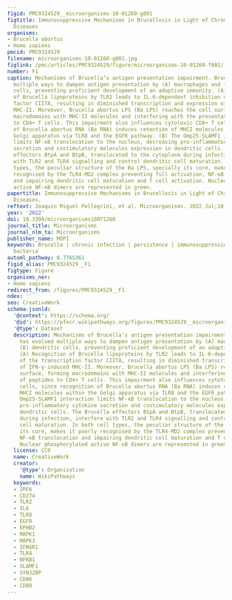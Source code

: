 ```yaml
---
figid: PMC9324529__microorganisms-10-01260-g001
figtitle: Immunosuppressive Mechanisms in Brucellosis in Light of Chronic Bacterial
  Diseases
organisms:
- Brucella abortus
- Homo sapiens
pmcid: PMC9324529
filename: microorganisms-10-01260-g001.jpg
figlink: /pmc/articles/PMC9324529/figure/microorganisms-10-01260-f001/
number: F1
caption: Mechanisms of Brucella’s antigen presentation impairment. Brucella has evolved
  multiple ways to dampen antigen presentation by (A) macrophages and (B) dendritic
  cells, preventing proficient development of an adaptive immunity. (A) Recognition
  of Brucella lipoproteins by TLR2 leads to IL-6-dependent inhibition of the transcription
  factor CIITA, resulting in diminished transcription and expression of IFN-γ-induced
  MHC-II. Moreover, Brucella abortus LPS (Ba LPS) reaches the cell surface, forming
  macrodomains with MHC-II molecules and interfering with the presentation of peptides
  to CD4+ T cells. This impairment also influences cytotoxic CD8+ T cells, since recognition
  of Brucella abortus RNA (Ba RNA) induces retention of MHCI molecules within the
  Golgi apparatus via TLR8 and the EGFR pathway. (B) The Omp25-SLAMF1 interaction
  limits NF-κB translocation to the nucleus, decreasing pro-inflammatory cytokine
  secretion and costimulatory molecules expression in dendritic cells. The Brucella
  effectors BtpA and BtpB, translocated to the cytoplasm during infection, interfere
  with TLR2 and TLR4 signalling and control dendritic cell maturation. In both cell
  types, the peculiar structure of the Ba LPS, specially its core, makes it poorly
  recognised by the TLR4-MD2 complex preventing full activation, NF-κB translocation
  and impairing dendritic cell maturation and T cell activation. Nuclear phosphorylated
  active NF-κB dimers are represented in green.
papertitle: Immunosuppressive Mechanisms in Brucellosis in Light of Chronic Bacterial
  Diseases.
reftext: Joaquin Miguel Pellegrini, et al. Microorganisms. 2022 Jul;10(7):1260.
year: '2022'
doi: 10.3390/microorganisms10071260
journal_title: Microorganisms
journal_nlm_ta: Microorganisms
publisher_name: MDPI
keywords: Brucella | chronic infection | persistence | immunosuppression | intracellular
  bacteria
automl_pathway: 0.7765361
figid_alias: PMC9324529__F1
figtype: Figure
organisms_ner:
- Homo sapiens
redirect_from: /figures/PMC9324529__F1
ndex: ''
seo: CreativeWork
schema-jsonld:
  '@context': https://schema.org/
  '@id': https://pfocr.wikipathways.org/figures/PMC9324529__microorganisms-10-01260-g001.html
  '@type': Dataset
  description: Mechanisms of Brucella’s antigen presentation impairment. Brucella
    has evolved multiple ways to dampen antigen presentation by (A) macrophages and
    (B) dendritic cells, preventing proficient development of an adaptive immunity.
    (A) Recognition of Brucella lipoproteins by TLR2 leads to IL-6-dependent inhibition
    of the transcription factor CIITA, resulting in diminished transcription and expression
    of IFN-γ-induced MHC-II. Moreover, Brucella abortus LPS (Ba LPS) reaches the cell
    surface, forming macrodomains with MHC-II molecules and interfering with the presentation
    of peptides to CD4+ T cells. This impairment also influences cytotoxic CD8+ T
    cells, since recognition of Brucella abortus RNA (Ba RNA) induces retention of
    MHCI molecules within the Golgi apparatus via TLR8 and the EGFR pathway. (B) The
    Omp25-SLAMF1 interaction limits NF-κB translocation to the nucleus, decreasing
    pro-inflammatory cytokine secretion and costimulatory molecules expression in
    dendritic cells. The Brucella effectors BtpA and BtpB, translocated to the cytoplasm
    during infection, interfere with TLR2 and TLR4 signalling and control dendritic
    cell maturation. In both cell types, the peculiar structure of the Ba LPS, specially
    its core, makes it poorly recognised by the TLR4-MD2 complex preventing full activation,
    NF-κB translocation and impairing dendritic cell maturation and T cell activation.
    Nuclear phosphorylated active NF-κB dimers are represented in green.
  license: CC0
  name: CreativeWork
  creator:
    '@type': Organization
    name: WikiPathways
  keywords:
  - IRF6
  - CD274
  - TLR2
  - IL6
  - TLR8
  - EGFR
  - EPHB2
  - MAPK1
  - MAPK3
  - IFNGR1
  - TLR4
  - NFKB1
  - SLAMF1
  - SYNJ2BP
  - CD86
  - CD80
---
```

